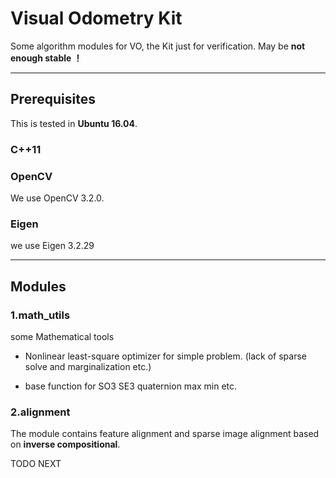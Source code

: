 # Visual Odometry Kit

Some algorithm modules for VO, the Kit just for verification. May be **not enough stable ！**

---

## Prerequisites

This is tested in **Ubuntu 16.04**.

### C++11

### OpenCV

We use OpenCV 3.2.0.

### Eigen

we use Eigen 3.2.29

---

## Modules

### 1.math_utils

some Mathematical tools

- Nonlinear least-square optimizer for simple problem. (lack of sparse solve and marginalization etc.)

- base function for SO3 SE3 quaternion max min etc.

### 2.alignment

The module contains feature alignment and sparse image alignment based on **inverse compositional**.

TODO NEXT

